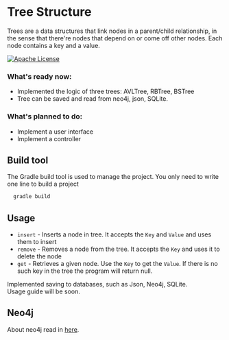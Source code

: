 
# Tree Structure

Trees are a data structures that link nodes in a parent/child relationship, in the sense that there're nodes that depend on or come off other nodes. Each node contains a key and a value.


[![Apache License](https://img.shields.io/badge/license-Apache%202.0-black.svg)](https://www.apache.org/licenses/LICENSE-2.0)



### What's ready now:

 - Implemented the logic of three trees: AVLTree, RBTree, BSTree
 - Tree can be saved and read from neo4j, json, SQLite.

 ### What's planned to do:

 - Implement a user interface
 - Implement a controller



## Build tool

The Gradle build tool is used to manage the project.
You only need to write one line to build a project
```bash
  gradle build
```
## Usage

- `insert` - Inserts a node in tree. It accepts the `Key` and `Value` and uses them to insert
- `remove` - Removes a node from the tree. It accepts the `Key` and uses it to delete the node
- `get` - Retrieves a given node. Use the `Key` to get the `Value`. If there is no such key in the tree the program will return null.

Implemented saving to databases, such as Json, Neo4j, SQLite.\
 Usage guide will be soon. 

## Neo4j

About neo4j read in [here](https://github.com/neo4j/neo4j).
